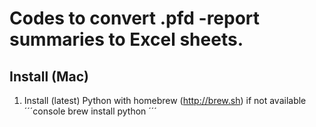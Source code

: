 # Codes to convert .pfd -report summaries to Excel sheets.
## Install (Mac)
1. Install (latest) Python with homebrew (http://brew.sh) if not available
´´´console
brew install python
´´´

## 
